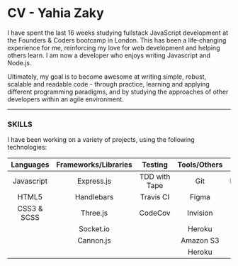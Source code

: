# CV - Yahia Zaky

I have spent the last 16 weeks studying fullstack JavaScript development at the Founders & Coders bootcamp in London. This has been a life‐changing experience for me, reinforcing my love for web development and helping others learn. I am now a developer who enjoys writing Javascript and Node.js.

Ultimately, my goal is to become awesome at writing simple, robust, scalable and readable code - through practice, learning and applying different programming paradigms, and by studying the approaches of other developers within an agile environment.

---

### SKILLS

I have been working on a variety of projects, using the following technologies:

| Languages  | Frameworks/Libraries | Testing       | Tools/Others | Databases |
|:----------:|:--------------------:|:-------------:|:------------:|:---------:|
| Javascript | Express.js           | TDD with Tape | Git          | PostgreSQL|
| HTML5      | Handlebars           | Travis CI     | Figma        |           |
| CSS3 & SCSS| Three.js             | CodeCov       | Invision     |           |
|            | Socket.io            |               | Heroku       |           |
|            | Cannon.js            |               | Amazon S3    |           |
|            |                      |               | Heroku       |           |
